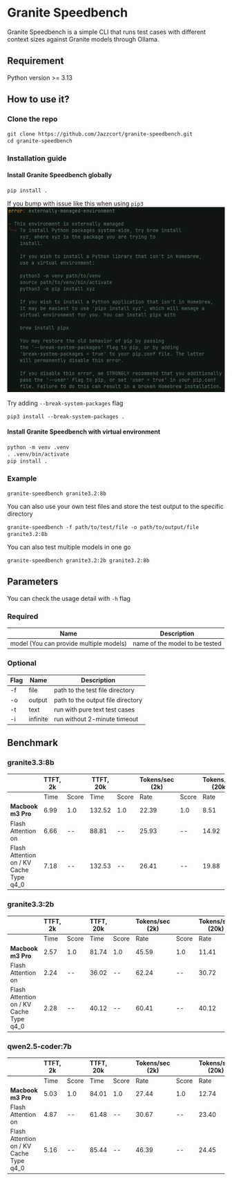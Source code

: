 # Granite Speedbench
Granite Speedbench is a simple CLI that runs test cases with different context sizes against Granite models through Ollama.
## Requirement
Python version >= 3.13
## How to use it?
### Clone the repo
```shell
git clone https://github.com/Jazzcort/granite-speedbench.git
cd granite-speedbench
```
### Installation guide
#### Install Granite Speedbench globally
```shell
pip install .
```
If you bump with issue like this when using `pip3`
![Issue picture](https://github.com/Jazzcort/granite-speedbench/blob/main/media/issue.png)

Try adding `--break-system-packages` flag

```shell
pip3 install --break-system-packages .
```
#### Install Granite Speedbench with virtual environment
```shell
python -m venv .venv
. .venv/bin/activate
pip install .
```
### Example
```shell
granite-speedbench granite3.2:8b
```
You can also use your own test files and store the test output to the specific directory
```shell
granite-speedbench -f path/to/test/file -o path/to/output/file granite3.2:8b
```
You can also test multiple models in one go
```shell
granite-speedbench granite3.2:2b granite3.2:8b
```

## Parameters
You can check the usage detail with `-h` flag
### Required
|  Name    | Description |
|----------|----------|
|  model (You can provide multiple models)    | name of the model to be tested  |
### Optional
| Flag | Name | Description |
|----------|----------|----------|
| -f    | file     | path to the test file directory     |
| -o    | output    | path to the output file directory  |
| -t    | text    | run with pure text test cases |
| -i    | infinite    | run without 2-minute timeout  |

## Benchmark
### granite3.3:8b
|                                          | TTFT, 2k |        | TTFT, 20k |        | Tokens/sec (2k)  |        | Tokens/sec (20k)  |        | Overall |
|------------------------------------------|----------|--------|-----------|--------|------------------|--------|-------------------|--------|---------|
|                                          | Time     | Score  | Time      | Score  | Rate             | Score  | Rate              | Score  |         |
|           **Macbook m3 Pro**             | 6.99     | 1.0    | 132.52    | 1.0    | 22.39            | 1.0    | 8.51              | 1.0    | -       |
|           Flash Attention on             | 6.66     | --     | 88.81     | --     | 25.93            | --     | 14.92             | --     | -       |
| Flash Attention on / KV Cache Type q4_0  | 7.18     | --     | 132.53    | --     | 26.41            | --     | 19.88             | --     | -       |

### granite3.3:2b
|                                          | TTFT, 2k |        | TTFT, 20k |        | Tokens/sec (2k)  |        | Tokens/sec (20k)  |        | Overall |
|------------------------------------------|----------|--------|-----------|--------|------------------|--------|-------------------|--------|---------|
|                                          | Time     | Score  | Time      | Score  | Rate             | Score  | Rate              | Score  |         |
|           **Macbook m3 Pro**             | 2.57     | 1.0    | 81.74     | 1.0    | 45.59            | 1.0    | 11.41             | 1.0    | -       |
|           Flash Attention on             | 2.24     | --     | 36.02     | --     | 62.24            | --     | 30.72             | --     | -       |
| Flash Attention on / KV Cache Type q4_0  | 2.28     | --     | 40.12     | --     | 60.41            | --     | 40.12             | --     | -       |

### qwen2.5-coder:7b
|                                          | TTFT, 2k |        | TTFT, 20k |        | Tokens/sec (2k)  |        | Tokens/sec (20k)  |        | Overall |
|------------------------------------------|----------|--------|-----------|--------|------------------|--------|-------------------|--------|---------|
|                                          | Time     | Score  | Time      | Score  | Rate             | Score  | Rate              | Score  |         |
|          **Macbook m3 Pro**              | 5.03     | 1.0    | 84.01     | 1.0    | 27.44            | 1.0    | 12.74             | 1.0    | -       |
|          Flash Attention on              | 4.87     | --     | 61.48     | --     | 30.67            | --     | 23.40             | --     | -       |
| Flash Attention on / KV Cache Type q4_0  | 5.16     | --     | 85.44     | --     | 46.39            | --     | 24.45             | --     | -       |

